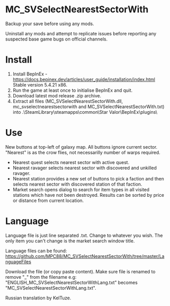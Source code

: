 # MC_SVSelectNearestSectorWith  
  
Backup your save before using any mods.  
  
Uninstall any mods and attempt to replicate issues before reporting any suspected base game bugs on official channels.  
  
Install  
=======  
1. Install BepInEx - https://docs.bepinex.dev/articles/user_guide/installation/index.html Stable version 5.4.21 x86.  
2. Run the game at least once to initialise BepInEx and quit.  
3. Download latest mod release .zip archive.  
4. Extract all files (MC_SVSelectNearestSectorWith.dll, mc_svselectnearestsectorwith and MC_SVSelectNearestSectorWith.txt) into .\SteamLibrary\steamapps\common\Star Valor\BepInEx\plugins\  
  
Use  
=====
New buttons at top-left of galaxy map.  All buttons ignore current sector.  "Nearest" is as the crow flies, not necessarilly number of warps required.  
  
- Nearest quest selects nearest sector with active quest.  
- Nearest ravager selects nearest sector with discovered and unkilled ravager.  
- Nearest station provides a new set of buttons to pick a faction and then selects nearest sector with discovered station of that faction.  
- Market search opens dialog to search for item types in all visited stations which have not been destroyed.  Results can be sorted by price or distance from current location.
  
Language  
=====  
Language file is just line separated .txt.  Change to whatever you wish.  The only item you can't change is the market search window title.  
  
Language files can be found: https://github.com/MPC88/MC_SVSelectNearestSectorWith/tree/master/LanguageFiles  
  
Download the file (or copy paste content).  Make sure file is renamed to remove "<LANGUAGE>_" from the filename e.g: "ENGLISH_MC_SVSelectNearestSectorWithLang.txt" becomes "MC_SVSelectNearestSectorWithLang.txt".  
  
Russian translation by KelTuze.  
